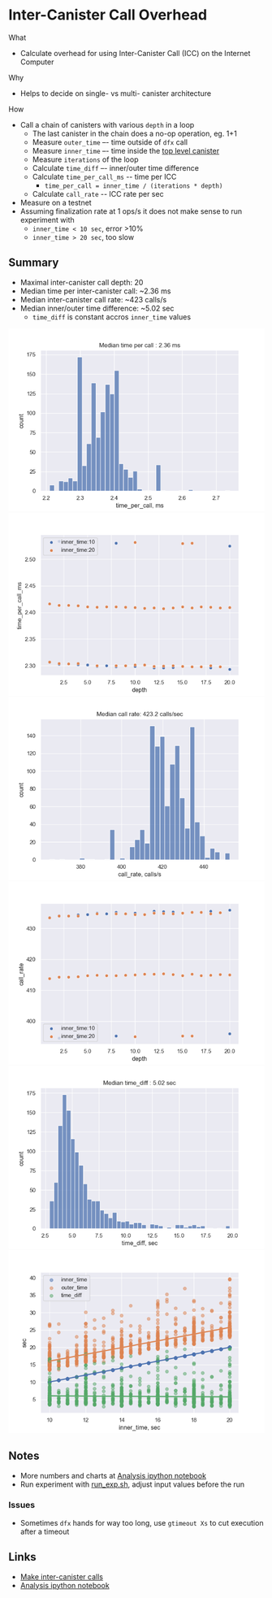 # Inter-Canister Call Overhead

What
- Calculate overhead for using Inter-Canister Call (ICC) on the Internet Computer

Why
- Helps to decide on single- vs multi- canister architecture

How
- Call a chain of canisters with various `depth` in a loop
  - The last canister in the chain does a no-op operation, eg. 1+1
  - Measure `outer_time` –- time outside of `dfx` call
  - Measure `inner_time` –- time inside the [top level canister](./src/canister_0/main.mo)
  - Measure `iterations` of the loop
  - Calculate `time_diff` –- inner/outer time difference
  - Calculate `time_per_call_ms` -- time per ICC
    - `time_per_call = inner_time / (iterations * depth)`
  - Calculate `call_rate` -- ICC rate per sec
- Measure on a testnet
- Assuming finalization rate at 1 ops/s it does not make sense to run experiment with
  - `inner_time < 10 sec`, error >10%
  - `inner_time > 20 sec`, too slow

## Summary

- Maximal inter-canister call depth: 20
- Median time per inter-canister call: ~2.36 ms
- Median inter-canister call rate: ~423 calls/s
- Median inner/outer time difference: ~5.02 sec
  - `time_diff` is constant accros `inner_time` values

![image](./image/time_per_call_ms_hist.png)
![image](./image/time_per_call_ms_vs_depth.png)
![image](./image/call_rate_hist.png)
![image](./image/call_rate_vs_depth.png)
![image](./image/time_diff_hist.png)
![image](./image/inner_outer_time_diff.png)

## Notes

- More numbers and charts at [Analysis ipython notebook](./analysis.ipynb)
- Run experiment with [run_exp.sh](./run_exp.sh), adjust input values before the run

### Issues

- Sometimes `dfx` hands for way too long, use `gtimeout Xs` to cut execution after a timeout

## Links

- [Make inter-canister calls](https://internetcomputer.org/docs/current/developer-docs/build/backend/intercanister-calls/)
- [Analysis ipython notebook](./analysis.ipynb)